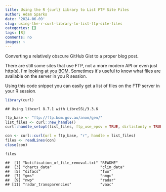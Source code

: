 ```yaml
---
title: Using the R {curl} Library to List FTP Site Files
author: Adam Sparks
date: '2024-06-09'
slug: using-the-r-curl-library-to-list-ftp-site-files
categories: []
tags: [R]
comments: no
images: ~
---
```


Converting a relatively obscure GitHub Gist to a proper blog post.

There are still some sites that use FTP, not a more modern API or even just http(s).
I'm [looking at you BOM](http://www.bom.gov.au/catalogue/anon-ftp.shtml).
Sometimes it's useful to know what files are available on the server in you R session.

Using this code snippet you can easily get a list of files on the FTP server in your R session.


``` r
library(curl)
```

```
## Using libcurl 8.7.1 with LibreSSL/3.3.6
```

``` r
ftp_base <- "ftp://ftp.bom.gov.au/anon/gen/"
list_files <- curl::new_handle()
curl::handle_setopt(list_files, ftp_use_epsv = TRUE, dirlistonly = TRUE)

con <- curl::curl(url = ftp_base, "r", handle = list_files)
files <- readLines(con)
close(con)

files
```

```
##  [1] "Notification_of_file_removal.txt" "README"                          
##  [3] "charts_data"                      "clim_data"                       
##  [5] "difacs"                           "fwo"                             
##  [7] "gms"                              "nmgu"                            
##  [9] "nwp"                              "radar"                           
## [11] "radar_transparencies"             "vaac"
```
